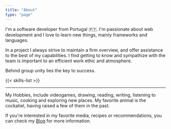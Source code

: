```yaml
---
title: "About"
type: "page"
---
```


I'm a software developer from Portugal 🇵🇹. I'm passionate about web development and I love to learn new things, mainly frameworks and languages.

In a project I always strive to maintain a firm overview, and offer assistance to the best of my capabilities. I find getting to know and sympathize with the team is important to an efficient work ethic and atmosphere.

Behind group unity lies the key to success.

{{< skills-list >}}

---

My Hobbies, include videogames, drawing, reading, writing, listening to music, cooking and exploring new places. My favorite animal is the cockatiel, having raised a few of them in the past.

If you're interested in my favorite media, recipes or recommendations, you can check my [Blog](/blog/) for more information.

